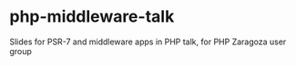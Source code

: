 # php-middleware-talk
Slides for PSR-7 and middleware apps in PHP talk, for PHP Zaragoza user group
